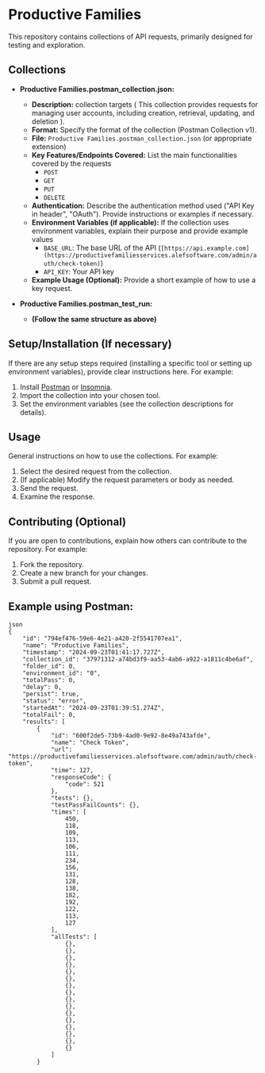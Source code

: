 # Productive Families

This repository contains collections of API requests, primarily designed for testing and exploration.

## Collections

*   **Productive Families.postman_collection.json:**
    *   **Description:**  collection targets ( This collection provides requests for managing user accounts, including creation, retrieval, updating, and deletion ).
    *   **Format:** Specify the format of the collection (Postman Collection v1).
    *   **File:** `Productive Families.postman_collection.json` (or appropriate extension)
    *   **Key Features/Endpoints Covered:** List the main functionalities covered by the requests 
        *   `POST` 
        *   `GET` 
        *   `PUT`
        *   `DELETE`
    *   **Authentication:** Describe the authentication method used ("API Key in header", "OAuth"). Provide instructions or examples if necessary.
    *   **Environment Variables (if applicable):** If the collection uses environment variables, explain their purpose and provide example values 
        *   `BASE_URL`: The base URL of the API (`[https://api.example.com](https://productivefamiliesservices.alefsoftware.com/admin/auth/check-token)`)
        *   `API_KEY`: Your API key
    *   **Example Usage (Optional):** Provide a short example of how to use a key request.

*   **Productive Families.postman_test_run:**
    *   **(Follow the same structure as above)**

## Setup/Installation (If necessary)

If there are any setup steps required (installing a specific tool or setting up environment variables), provide clear instructions here. For example:

1.  Install [Postman](https://www.getpostman.com/) or [Insomnia](https://insomnia.rest/).
2.  Import the collection into your chosen tool.
3.  Set the environment variables (see the collection descriptions for details).

## Usage

General instructions on how to use the collections. For example:

1.  Select the desired request from the collection.
2.  (If applicable) Modify the request parameters or body as needed.
3.  Send the request.
4.  Examine the response.

## Contributing (Optional)

If you are open to contributions, explain how others can contribute to the repository. For example:

1.  Fork the repository.
2.  Create a new branch for your changes.
3.  Submit a pull request.

## Example using Postman:

```
json
{
	"id": "794ef476-59e6-4e21-a420-2f5541707ea1",
	"name": "Productive Families",
	"timestamp": "2024-09-23T01:41:17.727Z",
	"collection_id": "37971312-a74bd3f9-aa53-4ab6-a922-a1811c4be6af",
	"folder_id": 0,
	"environment_id": "0",
	"totalPass": 0,
	"delay": 0,
	"persist": true,
	"status": "error",
	"startedAt": "2024-09-23T01:39:51.274Z",
	"totalFail": 0,
	"results": [
		{
			"id": "600f2de5-73b9-4ad0-9e92-8e49a743afde",
			"name": "Check Token",
			"url": "https://productivefamiliesservices.alefsoftware.com/admin/auth/check-token",
			"time": 127,
			"responseCode": {
				"code": 521
			},
			"tests": {},
			"testPassFailCounts": {},
			"times": [
				450,
				118,
				109,
				113,
				106,
				111,
				234,
				156,
				131,
				128,
				138,
				182,
				192,
				122,
				113,
				127
			],
			"allTests": [
				{},
				{},
				{},
				{},
				{},
				{},
				{},
				{},
				{},
				{},
				{},
				{},
				{},
				{},
				{},
				{}
			]
		}

```
